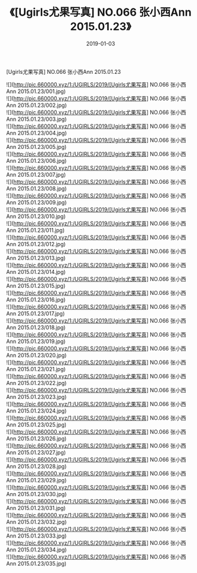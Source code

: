 ﻿---
layout: post
title:  《[Ugirls尤果写真] NO.066 张小西Ann 2015.01.23》
date:   2019-01-03
img: http://pic.660000.xyz/1:/UGIRLS/2019/[Ugirls尤果写真] NO.066 张小西Ann 2015.01.23/000.jpg
categories: [美女, 清纯, 唯美]
---

[Ugirls尤果写真] NO.066 张小西Ann 2015.01.23

 ![](http://pic.660000.xyz/1:/UGIRLS/2019/[Ugirls尤果写真] NO.066 张小西Ann 2015.01.23/001.jpg) <br>![](http://pic.660000.xyz/1:/UGIRLS/2019/[Ugirls尤果写真] NO.066 张小西Ann 2015.01.23/002.jpg) <br>![](http://pic.660000.xyz/1:/UGIRLS/2019/[Ugirls尤果写真] NO.066 张小西Ann 2015.01.23/003.jpg) <br>![](http://pic.660000.xyz/1:/UGIRLS/2019/[Ugirls尤果写真] NO.066 张小西Ann 2015.01.23/004.jpg) <br>![](http://pic.660000.xyz/1:/UGIRLS/2019/[Ugirls尤果写真] NO.066 张小西Ann 2015.01.23/005.jpg) <br>![](http://pic.660000.xyz/1:/UGIRLS/2019/[Ugirls尤果写真] NO.066 张小西Ann 2015.01.23/006.jpg) <br>![](http://pic.660000.xyz/1:/UGIRLS/2019/[Ugirls尤果写真] NO.066 张小西Ann 2015.01.23/007.jpg) <br>![](http://pic.660000.xyz/1:/UGIRLS/2019/[Ugirls尤果写真] NO.066 张小西Ann 2015.01.23/008.jpg) <br>![](http://pic.660000.xyz/1:/UGIRLS/2019/[Ugirls尤果写真] NO.066 张小西Ann 2015.01.23/009.jpg) <br>![](http://pic.660000.xyz/1:/UGIRLS/2019/[Ugirls尤果写真] NO.066 张小西Ann 2015.01.23/010.jpg) <br>![](http://pic.660000.xyz/1:/UGIRLS/2019/[Ugirls尤果写真] NO.066 张小西Ann 2015.01.23/011.jpg) <br>![](http://pic.660000.xyz/1:/UGIRLS/2019/[Ugirls尤果写真] NO.066 张小西Ann 2015.01.23/012.jpg) <br>![](http://pic.660000.xyz/1:/UGIRLS/2019/[Ugirls尤果写真] NO.066 张小西Ann 2015.01.23/013.jpg) <br>![](http://pic.660000.xyz/1:/UGIRLS/2019/[Ugirls尤果写真] NO.066 张小西Ann 2015.01.23/014.jpg) <br>![](http://pic.660000.xyz/1:/UGIRLS/2019/[Ugirls尤果写真] NO.066 张小西Ann 2015.01.23/015.jpg) <br>![](http://pic.660000.xyz/1:/UGIRLS/2019/[Ugirls尤果写真] NO.066 张小西Ann 2015.01.23/016.jpg) <br>![](http://pic.660000.xyz/1:/UGIRLS/2019/[Ugirls尤果写真] NO.066 张小西Ann 2015.01.23/017.jpg) <br>![](http://pic.660000.xyz/1:/UGIRLS/2019/[Ugirls尤果写真] NO.066 张小西Ann 2015.01.23/018.jpg) <br>![](http://pic.660000.xyz/1:/UGIRLS/2019/[Ugirls尤果写真] NO.066 张小西Ann 2015.01.23/019.jpg) <br>![](http://pic.660000.xyz/1:/UGIRLS/2019/[Ugirls尤果写真] NO.066 张小西Ann 2015.01.23/020.jpg) <br>![](http://pic.660000.xyz/1:/UGIRLS/2019/[Ugirls尤果写真] NO.066 张小西Ann 2015.01.23/021.jpg) <br>![](http://pic.660000.xyz/1:/UGIRLS/2019/[Ugirls尤果写真] NO.066 张小西Ann 2015.01.23/022.jpg) <br>![](http://pic.660000.xyz/1:/UGIRLS/2019/[Ugirls尤果写真] NO.066 张小西Ann 2015.01.23/023.jpg) <br>![](http://pic.660000.xyz/1:/UGIRLS/2019/[Ugirls尤果写真] NO.066 张小西Ann 2015.01.23/024.jpg) <br>![](http://pic.660000.xyz/1:/UGIRLS/2019/[Ugirls尤果写真] NO.066 张小西Ann 2015.01.23/025.jpg) <br>![](http://pic.660000.xyz/1:/UGIRLS/2019/[Ugirls尤果写真] NO.066 张小西Ann 2015.01.23/026.jpg) <br>![](http://pic.660000.xyz/1:/UGIRLS/2019/[Ugirls尤果写真] NO.066 张小西Ann 2015.01.23/027.jpg) <br>![](http://pic.660000.xyz/1:/UGIRLS/2019/[Ugirls尤果写真] NO.066 张小西Ann 2015.01.23/028.jpg) <br>![](http://pic.660000.xyz/1:/UGIRLS/2019/[Ugirls尤果写真] NO.066 张小西Ann 2015.01.23/029.jpg) <br>![](http://pic.660000.xyz/1:/UGIRLS/2019/[Ugirls尤果写真] NO.066 张小西Ann 2015.01.23/030.jpg) <br>![](http://pic.660000.xyz/1:/UGIRLS/2019/[Ugirls尤果写真] NO.066 张小西Ann 2015.01.23/031.jpg) <br>![](http://pic.660000.xyz/1:/UGIRLS/2019/[Ugirls尤果写真] NO.066 张小西Ann 2015.01.23/032.jpg) <br>![](http://pic.660000.xyz/1:/UGIRLS/2019/[Ugirls尤果写真] NO.066 张小西Ann 2015.01.23/033.jpg) <br>![](http://pic.660000.xyz/1:/UGIRLS/2019/[Ugirls尤果写真] NO.066 张小西Ann 2015.01.23/034.jpg) <br>![](http://pic.660000.xyz/1:/UGIRLS/2019/[Ugirls尤果写真] NO.066 张小西Ann 2015.01.23/035.jpg) <br>